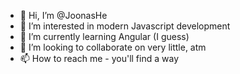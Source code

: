 - 👋 Hi, I’m @JoonasHe
- 👀 I’m interested in modern Javascript development
- 🌱 I’m currently learning Angular (I guess)
- 💞️ I’m looking to collaborate on very little, atm
- 📫 How to reach me - you'll find a way

<!---
JoonasHe/JoonasHe is a ✨ special ✨ repository because its `README.md` (this file) appears on your GitHub profile.
You can click the Preview link to take a look at your changes.
--->
